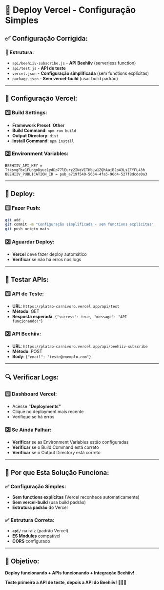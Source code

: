 # 🚀 Deploy Vercel - Configuração Simples

## **✅ Configuração Corrigida:**

### **📁 Estrutura:**
- `api/beehiiv-subscribe.js` - **API Beehiiv** (serverless function)
- `api/test.js` - **API de teste**
- `vercel.json` - **Configuração simplificada** (sem functions explícitas)
- `package.json` - **Sem vercel-build** (usar build padrão)

---

## **🔧 Configuração Vercel:**

### **1️⃣ Build Settings:**
- **Framework Preset**: **Other**
- **Build Command**: `npm run build`
- **Output Directory**: `dist`
- **Install Command**: `npm install`

### **2️⃣ Environment Variables:**
```
BEEHIIV_API_KEY = TtksxgFbx1FLnqoDyuc1ydDp77lEurz2INeVITHbLw1ZQhAajBJp43LsZFYFL43h
BEEHIIV_PUBLICATION_ID = pub_a719f540-5634-4fa5-96d4-527f8dcde0a3
```

---

## **🚀 Deploy:**

### **1️⃣ Fazer Push:**
```bash
git add .
git commit -m "Configuração simplificada - sem functions explícitas"
git push origin main
```

### **2️⃣ Aguardar Deploy:**
- **Vercel** deve fazer deploy automático
- **Verificar** se não há erros nos logs

---

## **🧪 Testar APIs:**

### **1️⃣ API de Teste:**
- **URL**: `https://platao-carnivoro.vercel.app/api/test`
- **Método**: GET
- **Resposta esperada**: `{"success": true, "message": "API funcionando!"}`

### **2️⃣ API Beehiiv:**
- **URL**: `https://platao-carnivoro.vercel.app/api/beehiiv-subscribe`
- **Método**: POST
- **Body**: `{"email": "teste@exemplo.com"}`

---

## **🔍 Verificar Logs:**

### **1️⃣ Dashboard Vercel:**
- Acesse **"Deployments"**
- Clique no deployment mais recente
- Verifique se há erros

### **2️⃣ Se Ainda Falhar:**
- **Verificar** se as Environment Variables estão configuradas
- **Verificar** se o Build Command está correto
- **Verificar** se o Output Directory está correto

---

## **🎯 Por que Esta Solução Funciona:**

### **✅ Configuração Simples:**
- **Sem functions explícitas** (Vercel reconhece automaticamente)
- **Sem vercel-build** (usa build padrão)
- **Estrutura padrão** do Vercel

### **✅ Estrutura Correta:**
- **`api/`** na raiz (padrão Vercel)
- **ES Modules** compatível
- **CORS** configurado

---

## **🎯 Objetivo:**

**Deploy funcionando + APIs funcionando + Integração Beehiiv!**

**Teste primeiro a API de teste, depois a API do Beehiiv!** 🚀✨🔥
